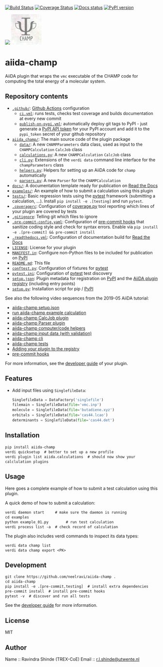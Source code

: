 [![Build Status](https://github.com/neelravi/aiida-champ/workflows/ci/badge.svg?branch=master)](https://github.com/neelravi/aiida-champ/actions)
[![Coverage Status](https://coveralls.io/repos/github/neelravi/aiida-champ/badge.svg?branch=master)](https://coveralls.io/github/neelravi/aiida-champ?branch=master)
[![Docs status](https://readthedocs.org/projects/aiida-champ/badge)](http://aiida-champ.readthedocs.io/)
[![PyPI version](https://badge.fury.io/py/aiida-champ.svg)](https://badge.fury.io/py/aiida-champ)

<img src="docs/source/images/AiiDA_transparent_logo.png" width="250">  <img src="docs/source/images/logo_champ_reduced.png" height="100">

# aiida-champ

AiiDA plugin that wraps the `vmc` executable of the CHAMP code for computing the total energy of a molecular system.


## Repository contents

* [`.github/`](.github/): [Github Actions](https://github.com/features/actions) configuration
  * [`ci.yml`](.github/workflows/ci.yml): runs tests, checks test coverage and builds documentation at every new commit
  * [`publish-on-pypi.yml`](.github/workflows/publish-on-pypi.yml): automatically deploy git tags to PyPI - just generate a [PyPI API token](https://pypi.org/help/#apitoken) for your PyPI account and add it to the `pypi_token` secret of your github repository
* [`aiida_champ/`](aiida_champ/): The main source code of the plugin package
  * [`data/`](aiida_champ/data/): A new `CHAMPParameters` data class, used as input to the `CHAMPCalculation` `CalcJob` class
  * [`calculations.py`](aiida_champ/calculations.py): A new `CHAMPCalculation` `CalcJob` class
  * [`cli.py`](aiida_champ/cli.py): Extensions of the `verdi data` command line interface for the `champParameters` class
  * [`helpers.py`](aiida_champ/helpers.py): Helpers for setting up an AiiDA code for `champ` automatically
  * [`parsers.py`](aiida_champ/parsers.py): A new `Parser` for the `CHAMPCalculation`
* [`docs/`](docs/): A documentation template ready for publication on [Read the Docs](http://aiida-champ.readthedocs.io/en/latest/)
* [`examples/`](examples/): An example of how to submit a calculation using this plugin
* [`tests/`](tests/): Basic regression tests using the [pytest](https://docs.pytest.org/en/latest/) framework (submitting a calculation, ...). Install `pip install -e .[testing]` and run `pytest`.
* [`.coveragerc`](.coveragerc): Configuration of [coverage.py](https://coverage.readthedocs.io/en/latest) tool reporting which lines of your plugin are covered by tests
* [`.gitignore`](.gitignore): Telling git which files to ignore
* [`.pre-commit-config.yaml`](.pre-commit-config.yaml): Configuration of [pre-commit hooks](https://pre-commit.com/) that sanitize coding style and check for syntax errors. Enable via `pip install -e .[pre-commit] && pre-commit install`
* [`.readthedocs.yml`](.readthedocs.yml): Configuration of documentation build for [Read the Docs](https://readthedocs.org/)
* [`LICENSE`](LICENSE): License for your plugin
* [`MANIFEST.in`](MANIFEST.in): Configure non-Python files to be included for publication on [PyPI](https://pypi.org/)
* [`README.md`](README.md): This file
* [`conftest.py`](conftest.py): Configuration of fixtures for [pytest](https://docs.pytest.org/en/latest/)
* [`pytest.ini`](pytest.ini): Configuration of [pytest](https://docs.pytest.org/en/latest/) test discovery
* [`setup.json`](setup.json): Plugin metadata for registration on [PyPI](https://pypi.org/) and the [AiiDA plugin registry](https://aiidateam.github.io/aiida-registry/) (including entry points)
* [`setup.py`](setup.py): Installation script for pip / [PyPI](https://pypi.org/)


See also the following video sequences from the 2019-05 AiiDA tutorial:

 * [aiida-champ setup.json](https://www.youtube.com/watch?v=2CxiuiA1uVs&t=240s)
 * [run aiida-champ example calculation](https://www.youtube.com/watch?v=2CxiuiA1uVs&t=403s)
 * [aiida-champ CalcJob plugin](https://www.youtube.com/watch?v=2CxiuiA1uVs&t=685s)
 * [aiida-champ Parser plugin](https://www.youtube.com/watch?v=2CxiuiA1uVs&t=936s)
 * [aiida-champ computer/code helpers](https://www.youtube.com/watch?v=2CxiuiA1uVs&t=1238s)
 * [aiida-champ input data (with validation)](https://www.youtube.com/watch?v=2CxiuiA1uVs&t=1353s)
 * [aiida-champ cli](https://www.youtube.com/watch?v=2CxiuiA1uVs&t=1621s)
 * [aiida-champ tests](https://www.youtube.com/watch?v=2CxiuiA1uVs&t=1931s)
 * [Adding your plugin to the registry](https://www.youtube.com/watch?v=760O2lDB-TM&t=112s)
 * [pre-commit hooks](https://www.youtube.com/watch?v=760O2lDB-TM&t=333s)

For more information, see the [developer guide](https://aiida-champ.readthedocs.io/en/latest/developer_guide) of your plugin.


## Features

 * Add input files using `SinglefileData`:
   ```python
   SinglefileData = DataFactory('singlefile')
   filemain = SinglefileData(file='vmc.inp')
   molecule = SinglefileData(file='butadiene.xyz')
   orbitals = SinglefileData(file='cas44.lcao')
   determinants = SinglefileData(file='cas44.det')
   ```



## Installation

```shell
pip install aiida-champ
verdi quicksetup  # better to set up a new profile
verdi plugin list aiida.calculations  # should now show your calclulation plugins
```


## Usage

Here goes a complete example of how to submit a test calculation using this plugin.

A quick demo of how to submit a calculation:
```shell
verdi daemon start     # make sure the daemon is running
cd examples
python example_01.py        # run test calculation
verdi process list -a  # check record of calculation
```

The plugin also includes verdi commands to inspect its data types:
```shell
verdi data champ list
verdi data champ export <PK>
```

## Development

```shell
git clone https://github.com/neelravi/aiida-champ .
cd aiida-champ
pip install -e .[pre-commit,testing]  # install extra dependencies
pre-commit install  # install pre-commit hooks
pytest -v  # discover and run all tests
```

See the [developer guide](http://aiida-champ.readthedocs.io/en/latest/developer_guide/index.html) for more information.

## License

MIT


## Author

Name  :: Ravindra Shinde  (TREX-CoE)
Email :: r.l.shinde@utwente.nl
